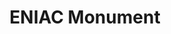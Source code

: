 ---
pid: CH926
title: ENIAC Monument
location_transcription: Moore Hall on Penn's Campus (corner of 33rd and Walnut)
zipcode: '19104'
outside_phl: 
neighborhood: University City,Belmont,Parkside,Powelton Village
age: '21'
age_range: 20-29
instagram: 
image_file_name: CH_926.jpg
proposal_transcription: A digital monument to mark the location where Penn researchers
  invented ENIAC in 1946, the world's first modern computer I think. The building
  is also the site of the world's first computer science lectures. A plaque outside
  the building currently honors this but I feel this should be honored in a bigger
  way considering its importance.
topic: Philadelphia,Technology
topic_summary: 0, 0
type: Digital
keywords_other: ENIAC
credit: Ian Schwarzenberg (Monument lab Data Team member)
image_labels: 
twitter: 
facebook: 
permalink: "/monuments/ch926/"
layout: item-page
---